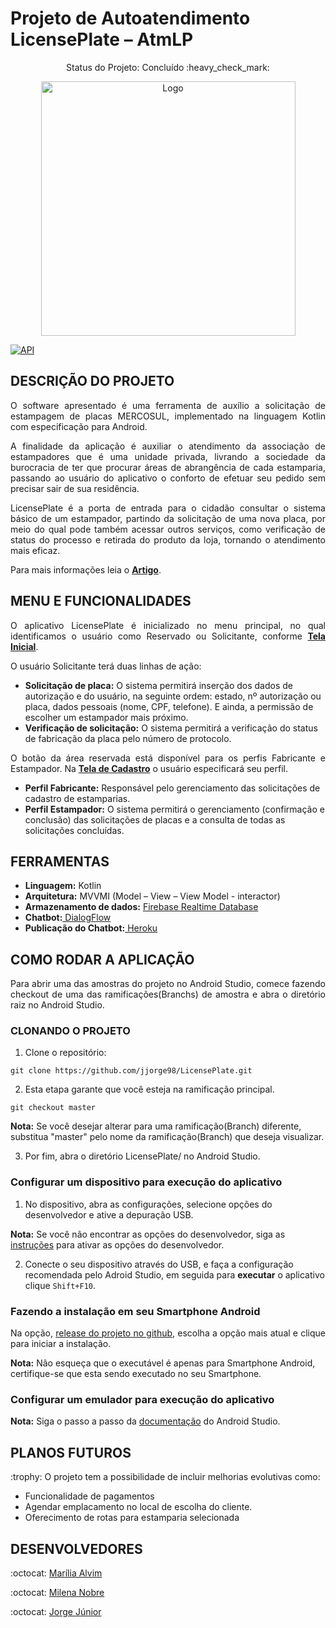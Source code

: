 # Projeto de Autoatendimento LicensePlate – AtmLP  

<p align="center"> Status do Projeto: Concluído :heavy_check_mark:</>
<div align="center">   
   <img width="407"  alt="Logo" src="https://user-images.githubusercontent.com/48803004/84099300-a76d9800-a9df-11ea-8173-5701c3b4f8f4.png">
</div>

[![API](https://img.shields.io/badge/API-23%2B-brightgreen.svg?style=flat)](https://android-arsenal.com/api?level=23)


## DESCRIÇÃO DO PROJETO
<p align="justify"> O software apresentado é uma ferramenta de auxílio a solicitação de estampagem de placas MERCOSUL, implementado na linguagem Kotlin com especificação para Android. </p>

<p align="justify"> A finalidade da aplicação é auxiliar o atendimento da associação de estampadores que é uma unidade privada, livrando a sociedade da burocracia de ter que procurar áreas de abrangência de cada estamparia, passando ao usuário do aplicativo o conforto de efetuar seu pedido sem precisar sair de sua residência. </p>

<p align="justify">  LicensePlate é a porta de entrada para o cidadão consultar o sistema básico de um estampador, partindo da solicitação de uma nova placa, por meio do qual pode também acessar outros serviços, como verificação de status do processo e retirada do produto da loja, tornando o atendimento mais eficaz. </p>

<p align="justify">Para mais informações leia o <b><a href="https://github.com/jjorge98/LicensePlate/files/4773447/Artigo_PI_II_LicensePlate.pdf">Artigo<a></b>.  </p>
   
## MENU E FUNCIONALIDADES
<p align="justify"> O aplicativo LicensePlate é inicializado no menu principal, no qual identificamos o usuário como Reservado ou Solicitante, conforme <b><a href="https://user-images.githubusercontent.com/48803004/84548533-33333d00-acdc-11ea-95ef-e63d58b01e64.jpeg">Tela Inicial<a></b>.  </p>
<p align="justify">O usuário Solicitante terá duas linhas de ação:</p>
<ul>
    <li><b>Solicitação de placa:</b> O sistema permitirá inserção dos dados de autorização e do usuário, na seguinte ordem: estado, nº autorização ou placa, dados pessoais (nome, CPF, telefone). E ainda, a permissão de escolher um estampador mais próximo.</li>
    <li><b>Verificação de solicitação:</b> O sistema permitirá a verificação do status de fabricação da placa pelo número de protocolo.</li>
</ul>  

<p align="justify">O botão da área reservada está disponível para os perfis Fabricante e Estampador. Na <b><a href="https://user-images.githubusercontent.com/48803004/84093070-961c8f80-a9cf-11ea-895f-4dd55bda52d4.png">Tela de Cadastro</a></b> o usuário especificará seu perfil.</p>
<ul>
    <li><b>Perfil Fabricante:</b> Responsável pelo gerenciamento das solicitações de cadastro de estamparias.</li>
    <li><b>Perfil Estampador:</b> O sistema permitirá o gerenciamento (confirmação e conclusão) das solicitações de placas e a consulta de todas as solicitações concluídas.</li>
</ul> 

## FERRAMENTAS

<ul>
   <li><b>Linguagem:</b> Kotlin</li>
   <li><b>Arquitetura:</b> MVVMI (Model – View – View Model - interactor) </li>
   <li><b>Armazenamento de dados:</b> <a href="https://firebase.google.com/docs/auth"> Firebase Realtime Database </a> </li>
   <li><b>Chatbot:</b><a href="https://dialogflow.com/docs"> DialogFlow </a></li>
   <li><b>Publicação do Chatbot:</b><a href="https://signup.heroku.com"> Heroku </a></li>
</ul>

## COMO RODAR A APLICAÇÃO 
<p align="justify"> Para abrir uma das amostras do projeto no Android Studio, comece fazendo checkout de uma das ramificações(Branchs) de amostra e abra o diretório raiz no Android Studio.</p>

### CLONANDO O PROJETO

1. Clone o repositório:

```
git clone https://github.com/jjorge98/LicensePlate.git
```

2. Esta etapa garante que você esteja na ramificação principal. 

```
git checkout master
```

<b>Nota:</b> Se você desejar alterar para uma ramificação(Branch) diferente, substitua "master" pelo nome da ramificação(Branch) que deseja visualizar.

3. Por fim, abra o diretório LicensePlate/ no Android Studio.

### Configurar um dispositivo para execução do aplicativo

1. No dispositivo, abra as configurações, selecione opções do desenvolvedor e ative a depuração USB.

<b>Nota:</b> Se você não encontrar as opções do desenvolvedor, siga as <a href="https://developer.android.com/studio/debug/dev-options">instruções</a> para ativar as opções do desenvolvedor.

2. Conecte o seu dispositivo através do USB, e faça a configuração recomendada pelo Adroid Studio, em seguida para <b>executar</b> o aplicativo clique ```Shift+F10```.

### Fazendo a instalação em seu Smartphone Android

<p align="justify">Na opção, <a href="https://developer.android.com/studio/debug/dev-options">release do projeto no github</a>, escolha a opção mais atual e clique para iniciar a instalação. </p>

<b>Nota:</b> Não esqueça que o executável é apenas para Smartphone Android, certifique-se que esta sendo executado no seu Smartphone.

### Configurar um emulador para execução do aplicativo

<b>Nota:</b> Siga o passo a passo da <a href="https://developer.android.com/studio/run/emulator">documentação</a> do Android Studio.

## PLANOS FUTUROS 
<p align="justify"> :trophy: O projeto tem a possibilidade de incluir melhorias evolutivas como:</p>
<ul>
    <li>Funcionalidade de pagamentos</li>
    <li>Agendar emplacamento no local de escolha do cliente.</li>
    <li>Oferecimento de rotas para estamparia selecionada</li>
</ul>  

## DESENVOLVEDORES
<p align="justify"> :octocat: <a href="https://github.com/mariliaalvim"> Marília Alvim </a> </p>
<p align="justify"> :octocat: <a href="https://github.com/MilenaNobre"> Milena Nobre </a> </p>
<p align="justify"> :octocat: <a href="https://github.com/jjorge98"> Jorge Júnior </a> </p>
